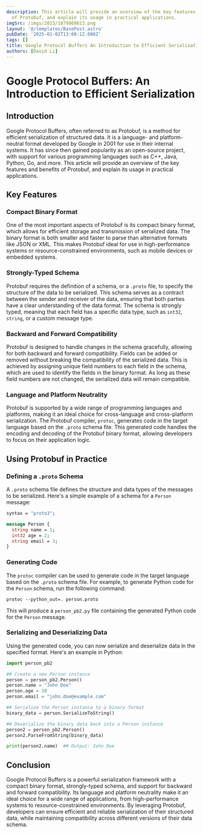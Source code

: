 ```yaml
---
description: This article will provide an overview of the key features and benefits
  of Protobuf, and explain its usage in practical applications.
imgSrc: /imgs/2023/1879869613.png
layout: '@/templates/BasePost.astro'
pubDate: '2025-01-02T13:08:12.000Z'
tags: []
title: Google Protocol Buffers An Introduction to Efficient Serialization
authors: [David Li]
---
```


# Google Protocol Buffers: An Introduction to Efficient Serialization

## Introduction

Google Protocol Buffers, often referred to as Protobuf, is a method for efficient serialization of structured data. It is a language- and platform-neutral format developed by Google in 2001 for use in their internal systems. It has since then gained popularity as an open-source project, with support for various programming languages such as C++, Java, Python, Go, and more. This article will provide an overview of the key features and benefits of Protobuf, and explain its usage in practical applications.

## Key Features

### Compact Binary Format

One of the most important aspects of Protobuf is its compact binary format, which allows for efficient storage and transmission of serialized data. The binary format is both smaller and faster to parse than alternative formats like JSON or XML. This makes Protobuf ideal for use in high-performance systems or resource-constrained environments, such as mobile devices or embedded systems.

### Strongly-Typed Schema

Protobuf requires the definition of a schema, or a `.proto` file, to specify the structure of the data to be serialized. This schema serves as a contract between the sender and receiver of the data, ensuring that both parties have a clear understanding of the data format. The schema is strongly typed, meaning that each field has a specific data type, such as `int32`, `string`, or a custom message type.

### Backward and Forward Compatibility

Protobuf is designed to handle changes in the schema gracefully, allowing for both backward and forward compatibility. Fields can be added or removed without breaking the compatibility of the serialized data. This is achieved by assigning unique field numbers to each field in the schema, which are used to identify the fields in the binary format. As long as these field numbers are not changed, the serialized data will remain compatible.

### Language and Platform Neutrality

Protobuf is supported by a wide range of programming languages and platforms, making it an ideal choice for cross-language and cross-platform serialization. The Protobuf compiler, `protoc`, generates code in the target language based on the `.proto` schema file. This generated code handles the encoding and decoding of the Protobuf binary format, allowing developers to focus on their application logic.

## Using Protobuf in Practice

### Defining a `.proto` Schema

A `.proto` schema file defines the structure and data types of the messages to be serialized. Here's a simple example of a schema for a `Person` message:

```protobuf
syntax = "proto3";

message Person {
  string name = 1;
  int32 age = 2;
  string email = 3;
}
```

### Generating Code

The `protoc` compiler can be used to generate code in the target language based on the `.proto` schema file. For example, to generate Python code for the `Person` schema, run the following command:

```
protoc --python_out=. person.proto
```

This will produce a `person_pb2.py` file containing the generated Python code for the `Person` message.

### Serializing and Deserializing Data

Using the generated code, you can now serialize and deserialize data in the specified format. Here's an example in Python:

```python
import person_pb2

## Create a new Person instance
person = person_pb2.Person()
person.name = "John Doe"
person.age = 30
person.email = "john.doe@example.com"

## Serialize the Person instance to a binary format
binary_data = person.SerializeToString()

## Deserialize the binary data back into a Person instance
person2 = person_pb2.Person()
person2.ParseFromString(binary_data)

print(person2.name)  ## Output: John Doe
```

## Conclusion

Google Protocol Buffers is a powerful serialization framework with a compact binary format, strongly-typed schema, and support for backward and forward compatibility. Its language and platform neutrality make it an ideal choice for a wide range of applications, from high-performance systems to resource-constrained environments. By leveraging Protobuf, developers can ensure efficient and reliable serialization of their structured data, while maintaining compatibility across different versions of their data schema.